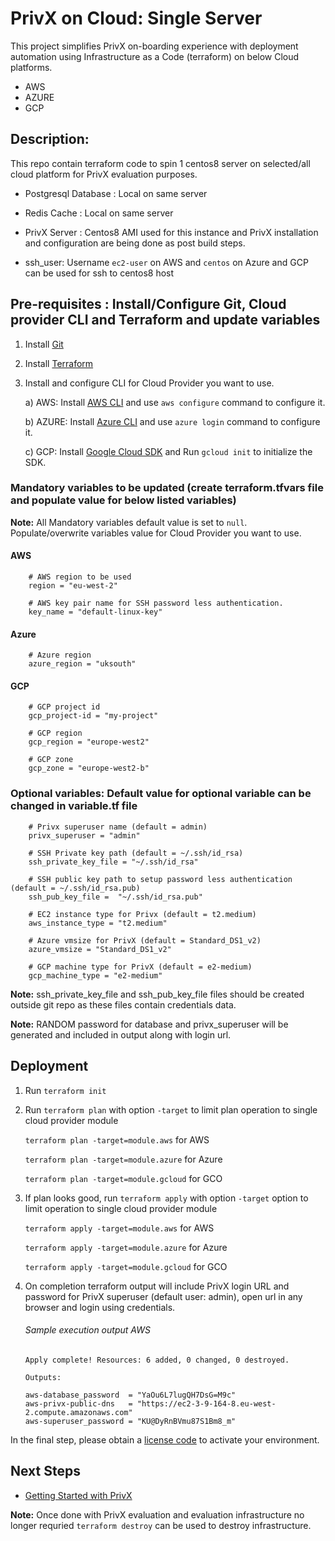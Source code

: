 # PrivX on Cloud: Single Server
This project simplifies PrivX on-boarding experience with deployment automation using Infrastructure as a Code (terraform) on below Cloud platforms.
* AWS
* AZURE
* GCP

## Description:
This repo contain terraform code to spin 1 centos8 server on selected/all cloud platform for PrivX evaluation purposes.

* Postgresql Database : Local on same server

* Redis Cache  : Local on same server

* PrivX Server :  Centos8 AMI used for this instance and PrivX installation and configuration are being done as post build steps.

* ssh_user: Username `ec2-user` on AWS and `centos` on Azure and GCP can be used for ssh to centos8 host

## Pre-requisites : Install/Configure Git, Cloud provider CLI and Terraform and update variables

1. Install [Git](https://git-scm.com/downloads)
1. Install [Terraform](https://www.terraform.io/)
1. Install and configure CLI for Cloud Provider you want to use.
   
    a) AWS: Install [AWS CLI](https://aws.amazon.com/cli/) and use `aws configure` command to configure it.
    
    b) AZURE: Install [Azure CLI](https://docs.microsoft.com/en-us/cli/azure/install-azure-cli?view=azure-cli-latest) and use `azure login` command to configure it.
    
    c) GCP: Install [Google Cloud SDK](https://cloud.google.com/sdk/docs/install) and Run `gcloud init` to initialize the SDK.


### Mandatory variables to be updated (create terraform.tfvars file and populate value for below listed variables)
**Note:** All Mandatory variables default value is set to `null`. Populate/overwrite variables value for Cloud Provider you want to use.    
#### AWS
```
    # AWS region to be used
    region = "eu-west-2"
    
    # AWS key pair name for SSH password less authentication.
    key_name = "default-linux-key"
```
#### Azure
```
    # Azure region
    azure_region = "uksouth"
```
#### GCP
```
    # GCP project id
    gcp_project-id = "my-project"  
    
    # GCP region
    gcp_region = "europe-west2"
    
    # GCP zone
    gcp_zone = "europe-west2-b"
```

### Optional variables: Default value for optional variable can be changed in variable.tf file 
```
    # Privx superuser name (default = admin)
    privx_superuser = "admin"
    
    # SSH Private key path (default = ~/.ssh/id_rsa)
    ssh_private_key_file = "~/.ssh/id_rsa"
    
    # SSH public key path to setup password less authentication (default = ~/.ssh/id_rsa.pub)
    ssh_pub_key_file =  "~/.ssh/id_rsa.pub" 
    
    # EC2 instance type for Privx (default = t2.medium) 
    aws_instance_type = "t2.medium"
    
    # Azure vmsize for PrivX (default = Standard_DS1_v2)
    azure_vmsize = "Standard_DS1_v2"
        
    # GCP machine type for PrivX (default = e2-medium)
    gcp_machine_type = "e2-medium"
```
**Note:** ssh_private_key_file and ssh_pub_key_file files should be created outside git repo as these files contain credentials data.

**Note:** RANDOM password for database and privx_superuser will be generated and included in output along with login url.

## Deployment
1. Run `terraform init`
   

2. Run `terraform plan` with option `-target` to limit plan operation to single cloud provider module

   `terraform plan -target=module.aws` for AWS
   
   `terraform plan -target=module.azure` for Azure
   
   `terraform plan -target=module.gcloud` for GCO
   

3. If plan looks good, run `terraform apply` with option `-target` option to limit operation to single cloud provider module
   
   `terraform apply -target=module.aws` for AWS
   
   `terraform apply -target=module.azure` for Azure
   
   `terraform apply -target=module.gcloud` for GCO


4. On completion terraform output will include PrivX login URL and password for PrivX superuser (default user: admin), open url in any browser and login using credentials.
   
   ###### Sample execution output AWS 
   ```
   Apply complete! Resources: 6 added, 0 changed, 0 destroyed.
   
   Outputs:
   
   aws-database_password  = "YaOu6L7lugQH7DsG=M9c"
   aws-privx-public-dns   = "https://ec2-3-9-164-8.eu-west-2.compute.amazonaws.com"
   aws-superuser_password = "KU@DyRnBVmu87S1Bm8_m"
   ```

In the final step, please obtain a [license code](https://info.ssh.com/privx-free-access-management-software) to activate your environment.

## Next Steps
* [Getting Started with PrivX](https://privx.docs.ssh.com/docs)


**Note:** Once done with PrivX evaluation and evaluation infrastructure no longer requried `terraform destroy` can be used to destroy infrastructure.